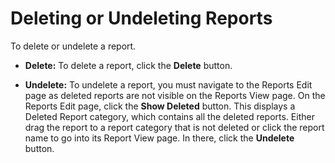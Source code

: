 [title]: # (Deleting or Undeleting Reports)
[tags]: # (XXX)
[priority]: # (30)

# Deleting or Undeleting Reports

To delete or undelete a report.

- **Delete:** To delete a report, click the **Delete** button.

- **Undelete:** To undelete a report, you must navigate to the Reports Edit page as deleted reports are not visible on the Reports View page. On the Reports Edit page, click the **Show Deleted** button. This displays a Deleted Report category, which contains all the deleted reports. Either drag the report to a report category that is not deleted or click the report name to go into its Report View page. In there, click the **Undelete** button.
